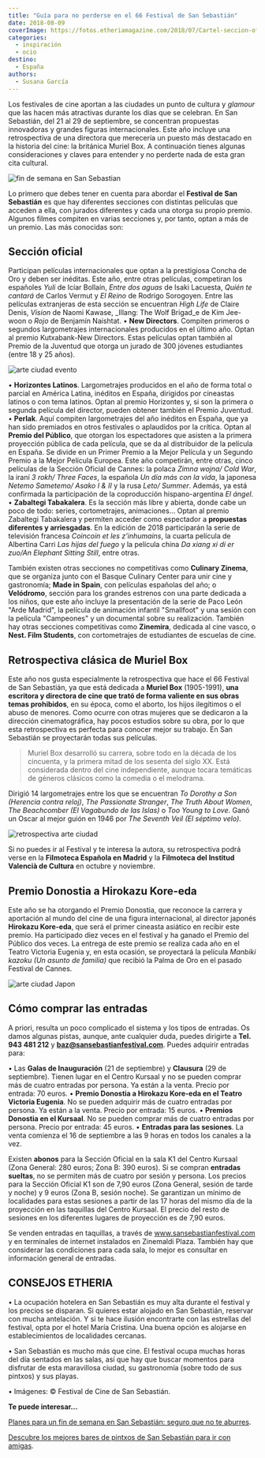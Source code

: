 ```yaml
---
title: "Guía para no perderse en el 66 Festival de San Sebastián"
date: 2018-08-09
coverImage: https://fotos.etheriamagazine.com/2018/07/Cartel-seccion-oficinal-festival-cine-San-Sebastian.jpg
categories: 
  - inspiración
  - ocio
destino: 
  - España
authors: 
  - Susana García
---
```


Los festivales de cine aportan a las ciudades un punto de cultura y _glamour_ que las 
hacen más atractivas durante los días que se celebran. En San Sebastián, del 21 al 29 de 
septiembre, se concentran propuestas innovadoras y grandes figuras internacionales. Este 
año incluye una retrospectiva de una directora que merecería un puesto más destacado en 
la historia del cine: la británica Muriel Box. A continuación tienes algunas 
consideraciones y claves para entender y no perderte nada de esta gran cita cultural. 

![fin de semana en San Sebastian](https://fotos.etheriamagazine.com/2018/07/san-sebastian-playa-concha.jpg "Playa de la Concha de San Sebastián.")

Lo primero que debes tener en cuenta para abordar el **Festival de San Sebastián** es 
que hay diferentes secciones con distintas películas que acceden a ella, con jurados 
diferentes y cada una otorga su propio premio. Algunos filmes compiten en varias 
secciones y, por tanto, optan a más de un premio. Las más conocidas son: 

## Sección oficial

Participan películas internacionales que optan a la prestigiosa Concha de Oro y deben 
ser inéditas. Este año, entre otras películas, competiran los españoles _Yuli_ de Icíar 
Bollaín, _Entre dos aguas_ de Isaki Lacuesta, _Quién te cantará_ de Carlos Vermut y _El 
Reino_ de Rodrigo Sorogoyen. Entre las películas extranjeras de esta sección se 
encuentran _High Life_ de Claire Denis, _Vision_ de Naomi Kawase, _Illang: The Wolf 
Brigad_e de Kim Jee-woon o _Rojo_ de Benjamín Naishtat. • **New Directors**. Compiten 
primeros o segundos largometrajes internacionales producidos en el último año. Optan al 
premio Kutxabank-New Directors. Estas películas optan también al Premio de la Juventud 
que otorga un jurado de 300 jóvenes estudiantes (entre 18 y 25 años). 

![arte ciudad evento](https://fotos.etheriamagazine.com/2018/07/Cartel-New-Directors-festival-cine-san-sebastian.jpg)

• **Horizontes Latinos**. Largometrajes producidos en el año de forma total o parcial en 
América Latina, inéditos en España, dirigidos por cineastas latinos o con tema latinos. 
Optan al premio Horizontes y, si son la primera o segunda película del director, pueden 
obtener también el Premio Juventud. • **Perlak**. Aquí compiten largometrajes del año 
inéditos en España, que ya han sido premiados en otros festivales o aplaudidos por la 
crítica. Optan al **Premio del Público**, que otorgan los espectadores que asisten a la 
primera proyección pública de cada película, que se da al distribuidor de la película en 
España. Se divide en un Primer Premio a la Mejor Película y un Segundo Premio a la Mejor 
Película Europea. Este año competirán, entre otras, cinco películas de la Sección 
Oficial de Cannes: la polaca _Zimna wojna/ Cold War_, la iraní _3 rokh/ Three Faces_, la 
española _Un día más con la vida_, la japonesa _Netemo Sametemo/ Asako I & II_ y la rusa 
_Leto/ Summer_. Además, ya está confirmada la participación de la coproducción 
hispano-argentina _El ángel_. • **Zabaltegi Tabakalera**. Es la sección más libre y 
abierta, donde cabe un poco de todo: series, cortometrajes, animaciones… Optan al premio 
Zabaltegi Tabakalera y permiten acceder como espectador a **propuestas diferentes y 
arriesgadas**. En la edición de 2018 participarán la serie de televisión francesa 
_Coincoin et les z’inhumains_, la cuarta película de Albertina Carri _Las hijas del 
fuego_ y la película china _Da xiang xi di er zuo/An Elephant Sitting Still_, entre 
otras. 

También existen otras secciones no competitivas como **Culinary Zinema**, que se 
organiza junto con el Basque Culinary Center para unir cine y gastronomía; **Made in 
Spain**, con películas españolas del año; o **Velódromo**, sección para los grandes 
estrenos con una parte dedicada a los niños, que este año incluye la presentación de la 
serie de Paco León "Arde Madrid", la película de animación infantil "Smallfoot" y una 
sesión con la película "Campeones" y un documental sobre su realización. También hay 
otras secciones competitivas como **Zinemira**, dedicada al cine vasco, o **Nest. Film 
Students**, con cortometrajes de estudiantes de escuelas de cine. 

## Retrospectiva clásica de Muriel Box

Este año nos gusta especialmente la retrospectiva que hace el 66 Festival de San 
Sebastián, ya que está dedicada a **Muriel Box** (1905-1991), **una escritora y 
directora de cine que trató de forma valiente en sus obras temas prohibidos**, en su 
época, como el aborto, los hijos ilegítimos o el abuso de menores. Como ocurre con otras 
mujeres que se dedicaron a la dirección cinematográfica, hay pocos estudios sobre su 
obra, por lo que esta retrospectiva es perfecta para conocer mejor su trabajo. En San 
Sebastián se proyectarán todas sus películas. 

> Muriel Box desarrolló su carrera, sobre todo en la década de los cincuenta, y la primera 
> mitad de los sesenta del siglo XX. Está considerada dentro del cine independiente, 
> aunque tocara temáticas de géneros clásicos como la comedia o el melodrama. 

Dirigió 14 largometrajes entre los que se encuentran _To Dorothy a Son (Herencia contra 
reloj)_, _The Passionate Stranger_, _The Truth About Women_, _The Beachcomber (El 
Vagabundo de las Islas)_ o _Too Young to Love_. Ganó un Oscar al mejor guión en 1946 por 
_The Seventh Veil (El séptimo velo)_. 

![retrospectiva arte ciudad](https://fotos.etheriamagazine.com/2018/07/Festival-cine-san-sebastian-Muriel-Box.jpg "Muriel Box (1905-1991), escritora y directora de cine.")

Si no puedes ir al Festival y te interesa la autora, su retrospectiva podrá verse en la 
**Filmoteca Española en Madrid** y la **Filmoteca del Institud Valencià de Cultura** en 
octubre y noviembre. 

## Premio Donostia a Hirokazu Kore-eda

Este año se ha otorgando el Premio Donostia, que reconoce la carrera y aportación al 
mundo del cine de una figura internacional, al director japonés **Hirokazu Kore-eda**, 
que será el primer cineasta asiático en recibir este premio. Ha participado diez veces 
en el festival y ha ganado el Premio del Público dos veces. La entrega de este premio se 
realiza cada año en el Teatro Victoria Eugenia y, en esta ocasión, se proyectará la 
película _Manbiki kazoku (Un asunto de familia)_ que recibió la Palma de Oro en el 
pasado Festival de Cannes. 

![arte ciudad Japon](https://fotos.etheriamagazine.com/2018/07/festival-cine-san-sebatian-premio-Donosti-Hirokazu-Kore-Eda.jpg "Hirokazu Kore-eda, Premio Donostia.")

## Cómo comprar las entradas

A priori, resulta un poco complicado el sistema y los tipos de entradas. Os damos 
algunas pistas, aunque, ante cualquier duda, puedes dirigirte a **Tel. 943 481 212** y 
**baz@sansebastianfestival.com**. Puedes adquirir entradas para: 

• Las **Galas de Inauguración** (21 de septiembre) y **Clausura** (29 de septiembre). 
Tienen lugar en el Centro Kursaal y no se pueden comprar más de cuatro entradas por 
persona. Ya están a la venta. Precio por entrada: 70 euros. • **Premio Donostia a 
Hirokazu Kore-eda en el Teatro Victoria Eugenia**. No se pueden adquirir más de cuatro 
entradas por persona. Ya están a la venta. Precio por entrada: 15 euros. • **Premios 
Donostia en el Kursaal**. No se pueden comprar más de cuatro entradas por persona. 
Precio por entrada: 45 euros. • **Entradas para las sesiones**. La venta comienza el 16 
de septiembre a las 9 horas en todos los canales a la vez. 

Existen **abonos** para la Sección Oficial en la sala K1 del Centro Kursaal (Zona 
General: 280 euros; Zona B: 390 euros). Si se compran **entradas sueltas**, no se 
permiten más de cuatro por sesión y persona. Los precios para la Sección Oficial K1 son 
de 7,90 euros (Zona General, sesión de tarde y noche) y 9 euros (Zona B, sesión noche). 
Se garantizan un mínimo de localidades para estas sesiones a partir de las 17 horas del 
mismo día de la proyección en las taquillas del Centro Kursaal. El precio del resto de 
sesiones en los diferentes lugares de proyección es de 7,90 euros. 

Se venden entradas en taquillas, a través de www.sansebastianfestival.com y en 
terminales de internet instalados en Zinemaldi Plaza. También hay que considerar las 
condiciones para cada sala, lo mejor es consultar en información general de entradas. 

## CONSEJOS ETHERIA

• La ocupación hotelera en San Sebastián es muy alta durante el festival y los precios 
se disparan. Si quieres estar alojado en San Sebastián, reservar con mucha antelación. Y 
si te hace ilusión encontrarte con las estrellas del festival, opta por el hotel María 
Cristina. Una buena opción es alojarse en establecimientos de localidades cercanas. 

• San Sebastián es mucho más que cine. El festival ocupa muchas horas del día sentados 
en las salas, así que hay que buscar momentos para disfrutar de esta maravillosa ciudad, 
su gastronomía (sobre todo de sus pintxos) y sus playas. 

• Imágenes: © Festival de Cine de San Sebastián. 

**Te puede interesar...** 

[Planes para un fin de semana en San Sebastián: seguro que no te 
aburres](https://etheriamagazine.com/2021/04/01/que-ver-hacer-en-san-sebastian/). 

[Descubre los mejores bares de pintxos de San Sebastián para ir con 
amigas](https://etheriamagazine.com/2019/11/08/de-pintxos-por-san-sebastian-y-la-costa-de-guipuzcoa-escapada-con-amigas/).
